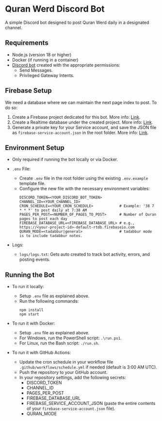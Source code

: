
# Quran Werd Discord Bot

A simple Discord bot designed to post Quran Werd daily in a designated channel.

## Requirements

- Node.js (version 18 or higher)
- Docker (if running in a container)
- [Discord bot](https://discord.com/developers/applications) created with the appropriate permissions:
   - Send Messages.
   - Privileged Gateway Intents.

## Firebase Setup
We need a database where we can maintain the next page index to post. To do so:
1. Create a Firebase project dedicated for this bot. More info: [Link](https://firebase.google.com/docs/web/setup).
2. Create a Realtime database under the created project. More info: [Link](https://firebase.google.com/docs/database/web/start).
3. Generate a private key for your Service account, and save the JSON file as `firebase-service-account.json` in the root folder. More info: [Link](https://firebase.google.com/docs/admin/setup).

## Environment Setup

- Only required if running the bot locally or via Docker.
- `.env` File:

   - Create `.env` file in the root folder using the existing `.env.example` template file.
   - Configure the new file with the necessary environment variables:
     ```
     DISCORD_TOKEN=<YOUR_DISCORD_BOT_TOKEN>
     CHANNEL_ID=<YOUR_CHANNEL_ID>
     CRON_SCHEDULE=<YOUR_CRON_SCHEDULE>            # Example: '38 7 * * *' to post daily at 7:38 AM
     PAGES_PER_POST=<NUMBER_OF_PAGES_TO_POST>      # Number of Quran pages to post each day
     FIREBASE_DATABASE_URL=<FIREBASE_DATABASE_URL> # e.g., https://<your-project-id>-default-rtdb.firebaseio.com
     QURAN_MODE=<tadabbur|general>                 # tadabbur mode is to include tadabbur notes.
     ```
- Logs:
   - `logs/logs.txt`: Gets auto created to track bot activity, errors, and posting events.

## Running the Bot

- To run it locally:
   - Setup `.env` file as explained above.
   - Run the following commands:
     ```
     npm install
     npm start
     ```

- To run it with Docker:
   - Setup `.env` file as explained above.
   - For Windows, run the PowerShell script: `.\run.ps1`.
   - For Linux, run the Bash script: `./run.sh`.

- To run it with GitHub Actions:
   - Update the cron schedule in your workflow file `.github/workflows/schedule.yml` if needed (default is 3:00 AM UTC).
   - Push the repository to your GitHub account.
   - In your repository settings, add the following secrets:
     - DISCORD_TOKEN
     - CHANNEL_ID
     - PAGES_PER_POST
     - FIREBASE_DATABASE_URL
     - FIREBASE_SERVICE_ACCOUNT_JSON (paste the entire contents of your `firebase-service-account.json` file).
     - QURAN_MODE
